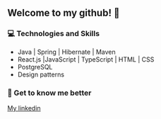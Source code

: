 
## Welcome to my github! :wave:

### :computer: Technologies and Skills
* Java | Spring | Hibernate | Maven
* React.js |JavaScript | TypeScript | HTML | CSS
* PostgreSQL 
* Design patterns



### :woman: Get to know me better
[My linkedin](https://www.linkedin.com/in/gabriela-jasnosz-8b173120b/)






